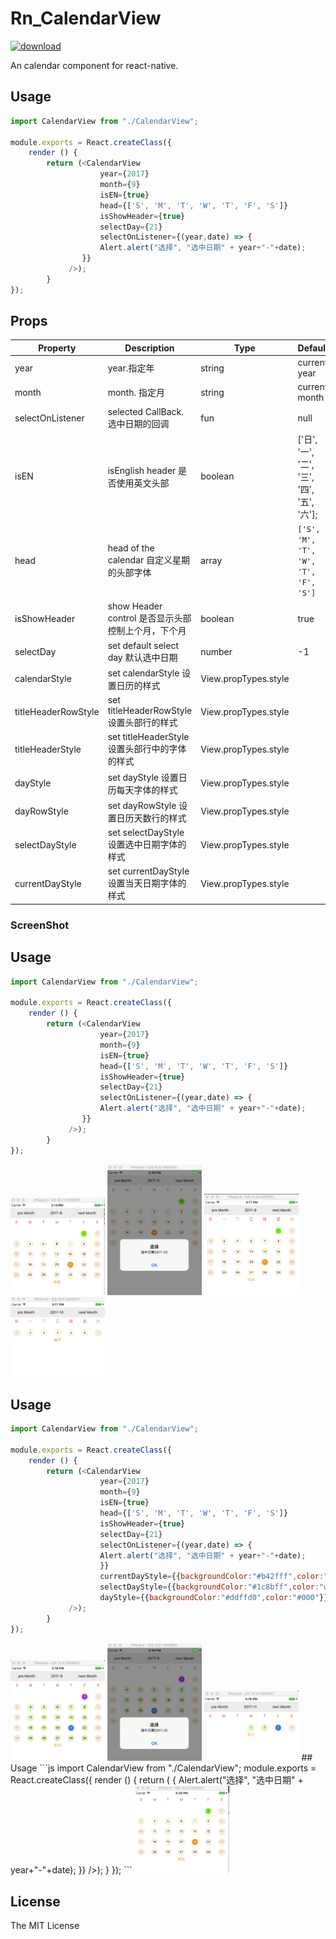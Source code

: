 # Rn_CalendarView
[![download][download-image]][download-url]

[npm-image]:https://github.com/wisn-mirror/Rn_CalendarView
[npm-url]:https://github.com/wisn-mirror/Rn_CalendarView
[download-image]: https://github.com/wisn-mirror/Rn_CalendarView
[download-url]: https://github.com/wisn-mirror/Rn_CalendarView

An  calendar component for react-native.

## Usage

```js
import CalendarView from "./CalendarView";

module.exports = React.createClass({
    render () {
        return (<CalendarView
                    year={2017}
                    month={9}
                    isEN={true}
                    head={['S', 'M', 'T', 'W', 'T', 'F', 'S']}
                    isShowHeader={true}
                    selectDay={21}
                    selectOnListener={(year,date) => {
                    Alert.alert("选择", "选中日期" + year+"-"+date);
                }}
             />);
        }
});
```

## Props

Property  | Description | Type | Default | note
----------|-------------|------|---------|------
year | year.指定年 | string | current year |
month | month. 指定月| string | current month |
selectOnListener | selected CallBack.选中日期的回调 | fun | null |
isEN | isEnglish header 是否使用英文头部 | boolean | ['日', '一', '二', '三', '四', '五', '六']; |
head | head of the calendar  自定义星期的头部字体| array | `['S', 'M', 'T', 'W', 'T', 'F', 'S']` |
isShowHeader | show Header control 是否显示头部控制上个月，下个月 | boolean | true |
selectDay | set default select day 默认选中日期| number | -1 |
calendarStyle | set calendarStyle 设置日历的样式| View.propTypes.style | |
titleHeaderRowStyle | set titleHeaderRowStyle 设置头部行的样式| View.propTypes.style | |
titleHeaderStyle | set titleHeaderStyle 设置头部行中的字体的样式| View.propTypes.style | |
dayStyle | set dayStyle 设置日历每天字体的样式| View.propTypes.style | |
dayRowStyle | set dayRowStyle 设置日历天数行的样式| View.propTypes.style | |
selectDayStyle | set selectDayStyle 设置选中日期字体的样式| View.propTypes.style | |
currentDayStyle | set currentDayStyle 设置当天日期字体的样式| View.propTypes.style | |


### ScreenShot


## Usage

```js
import CalendarView from "./CalendarView";

module.exports = React.createClass({
    render () {
        return (<CalendarView
                    year={2017}
                    month={9}
                    isEN={true}
                    head={['S', 'M', 'T', 'W', 'T', 'F', 'S']}
                    isShowHeader={true}
                    selectDay={21}
                    selectOnListener={(year,date) => {
                    Alert.alert("选择", "选中日期" + year+"-"+date);
                }}
             />);
        }
});
```
<img width="30%" src="./img/shot1.jpg" />


<img width="30%" src="./img/shot2.jpg" />

<img width="30%" src="./img/shot3.jpg" />
<img width="30%" src="./img/shot4.jpg" />

## Usage

```js
import CalendarView from "./CalendarView";

module.exports = React.createClass({
    render () {
        return (<CalendarView
                    year={2017}
                    month={9}
                    isEN={true}
                    head={['S', 'M', 'T', 'W', 'T', 'F', 'S']}
                    isShowHeader={true}
                    selectDay={21}
                    selectOnListener={(year,date) => {
                    Alert.alert("选择", "选中日期" + year+"-"+date);
                    }}
                    currentDayStyle={{backgroundColor:"#b42fff",color:"white"}}
                    selectDayStyle={{backgroundColor:"#1c8bff",color:"white"}}
                    dayStyle={{backgroundColor:"#ddffd0",color:"#000"}}
             />);
        }
});
```
<img width="30%" src="./img/shot5.jpg" />


<img width="30%" src="./img/shot6.jpg" />

<img width="30%" src="./img/shot7.jpg" />
## Usage
```js
import CalendarView from "./CalendarView";
module.exports = React.createClass({
    render () {
        return (<CalendarView
                    year={2017}
                    month={9}
                    isEN={true}
                    isShowHeader={false}
                    selectDay={21}
                    selectOnListener={(year,date) => {
                    Alert.alert("选择", "选中日期" + year+"-"+date);
                }}
             />);
        }
});
```
<img width="30%" src="./img/shot8.jpg" />

## License

The MIT License
